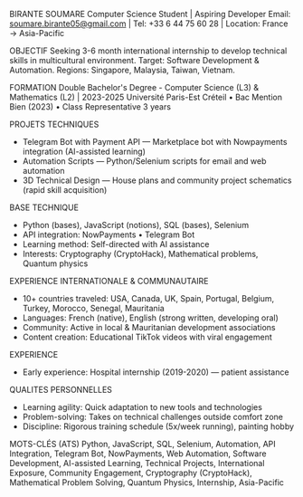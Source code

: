 BIRANTE SOUMARE
Computer Science Student | Aspiring Developer
Email: soumare.birante05@gmail.com | Tel: +33 6 44 75 60 28 | Location: France → Asia-Pacific

OBJECTIF
Seeking 3-6 month international internship to develop technical skills in multicultural environment. Target: Software Development & Automation. Regions: Singapore, Malaysia, Taiwan, Vietnam.

FORMATION
Double Bachelor's Degree - Computer Science (L3) & Mathematics (L2) | 2023-2025
Université Paris-Est Créteil • Bac Mention Bien (2023) • Class Representative 3 years

PROJETS TECHNIQUES
- Telegram Bot with Payment API — Marketplace bot with Nowpayments integration (AI-assisted learning)
- Automation Scripts — Python/Selenium scripts for email and web automation
- 3D Technical Design — House plans and community project schematics (rapid skill acquisition)

BASE TECHNIQUE
- Python (bases), JavaScript (notions), SQL (bases), Selenium
- API integration: NowPayments • Telegram Bot
- Learning method: Self-directed with AI assistance
- Interests: Cryptography (CryptoHack), Mathematical problems, Quantum physics

EXPERIENCE INTERNATIONALE & COMMUNAUTAIRE
- 10+ countries traveled: USA, Canada, UK, Spain, Portugal, Belgium, Turkey, Morocco, Senegal, Mauritania
- Languages: French (native), English (strong written, developing oral)
- Community: Active in local & Mauritanian development associations
- Content creation: Educational TikTok videos with viral engagement

EXPERIENCE
- Early experience: Hospital internship (2019-2020) — patient assistance

QUALITES PERSONNELLES
- Learning agility: Quick adaptation to new tools and technologies
- Problem-solving: Takes on technical challenges outside comfort zone
- Discipline: Rigorous training schedule (5x/week running), painting hobby

MOTS-CLÉS (ATS)
Python, JavaScript, SQL, Selenium, Automation, API Integration, Telegram Bot, NowPayments, Web Automation, Software Development, AI-assisted Learning, Technical Projects, International Exposure, Community Engagement, Cryptography (CryptoHack), Mathematical Problem Solving, Quantum Physics, Internship, Asia-Pacific


